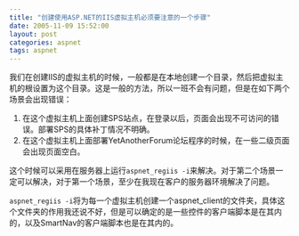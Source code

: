 ```yaml
---
title: "创建使用ASP.NET的IIS虚拟主机必须要注意的一个步骤"
date: 2005-11-09 15:52:00
layout: post
categories: aspnet
tags: aspnet
---
```


我们在创建IIS的虚拟主机的时候，一般都是在本地创建一个目录，然后把虚拟主机的根设置为这个目录。这是一般的方法，所以一班不会有问题，但是在如下两个场景会出现错误：

1. 在这个虚拟主机上面创建SPS站点，在登录以后，页面会出现不可访问的错误。部署SPS的具体补丁情况不明确。
2. 在这个虚拟主机上面部署YetAnotherForum论坛程序的时候，在一些二级页面会出现页面空白。

这个时候可以采用在服务器上运行`aspnet_regiis -i`来解决。对于第二个场景一定可以解决，对于第一个场景，至少在我现在客户的服务器环境解决了问题。

`aspnet_regiis -i`将为每一个虚拟主机创建一个aspnet_client的文件夹，具体这个文件夹的作用我还说不好，但是可以确定的是一些控件的客户端脚本是在其内的，以及SmartNav的客户端脚本也是在其内的。